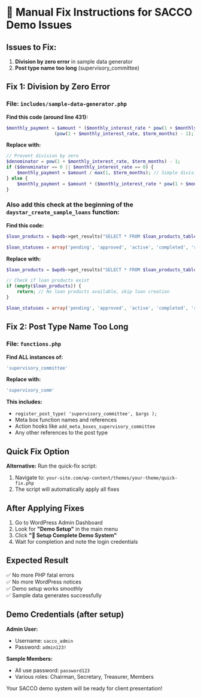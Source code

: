 # 🔧 Manual Fix Instructions for SACCO Demo Issues

## Issues to Fix:
1. **Division by zero error** in sample data generator
2. **Post type name too long** (supervisory_committee)

## Fix 1: Division by Zero Error

### File: `includes/sample-data-generator.php`

**Find this code (around line 431):**
```php
$monthly_payment = $amount * ($monthly_interest_rate * pow(1 + $monthly_interest_rate, $term_months)) / 
                  (pow(1 + $monthly_interest_rate, $term_months) - 1);
```

**Replace with:**
```php
// Prevent division by zero
$denominator = pow(1 + $monthly_interest_rate, $term_months) - 1;
if ($denominator == 0 || $monthly_interest_rate == 0) {
    $monthly_payment = $amount / max(1, $term_months); // Simple division if no interest
} else {
    $monthly_payment = $amount * ($monthly_interest_rate * pow(1 + $monthly_interest_rate, $term_months)) / $denominator;
}
```

### Also add this check at the beginning of the `daystar_create_sample_loans` function:

**Find this code:**
```php
$loan_products = $wpdb->get_results("SELECT * FROM $loan_products_table WHERE status = 'active'");

$loan_statuses = array('pending', 'approved', 'active', 'completed', 'rejected', 'defaulted');
```

**Replace with:**
```php
$loan_products = $wpdb->get_results("SELECT * FROM $loan_products_table WHERE status = 'active'");

// Check if loan products exist
if (empty($loan_products)) {
    return; // No loan products available, skip loan creation
}

$loan_statuses = array('pending', 'approved', 'active', 'completed', 'rejected', 'defaulted');
```

## Fix 2: Post Type Name Too Long

### File: `functions.php`

**Find ALL instances of:**
```php
'supervisory_committee'
```

**Replace with:**
```php
'supervisory_comm'
```

**This includes:**
- `register_post_type( 'supervisory_committee', $args );`
- Meta box function names and references
- Action hooks like `add_meta_boxes_supervisory_committee`
- Any other references to the post type

## Quick Fix Option

**Alternative:** Run the quick-fix script:
1. Navigate to: `your-site.com/wp-content/themes/your-theme/quick-fix.php`
2. The script will automatically apply all fixes

## After Applying Fixes

1. Go to WordPress Admin Dashboard
2. Look for **"Demo Setup"** in the main menu
3. Click **"🎯 Setup Complete Demo System"**
4. Wait for completion and note the login credentials

## Expected Result

✅ No more PHP fatal errors  
✅ No more WordPress notices  
✅ Demo setup works smoothly  
✅ Sample data generates successfully  

## Demo Credentials (after setup)

**Admin User:**
- Username: `sacco_admin`
- Password: `admin123!`

**Sample Members:**
- All use password: `password123`
- Various roles: Chairman, Secretary, Treasurer, Members

Your SACCO demo system will be ready for client presentation!